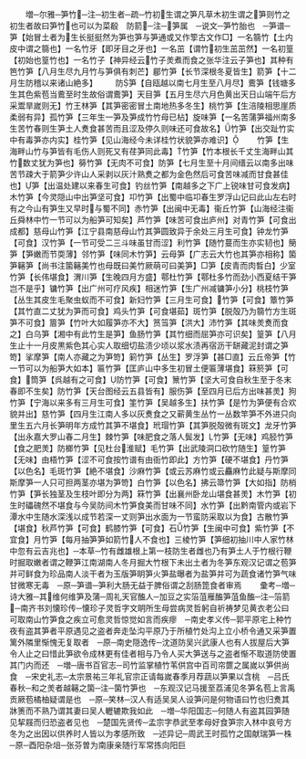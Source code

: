 <!-- { "loadSidebar": true } -->
　　増─尔雅─笋竹─注─初生者─疏─竹初生谓之笋凡草木初生谓之笋则竹之初生者故曰笋竹也可以为菜殽　防箭─注─笋属　─说文─笋竹胎也　─笋谱─笋【始冒土者为生长挺挺然为笋也笋与笋通或又作箰古文作□】一名篛竹【土内皮中谓之篛也】一名竹牙【即牙目之牙也】一名茁【谓竹初生茁茁然】一名初篁【初始也篁竹也】一名竹子【神异经云竹子羙煮而食之张华注云子笋也】其种有笆竹笋【八月生尽九月竹与笋俱有刺芒】郿竹笋【长节深根冬夏皆生】箭笋【十二月生防稽以来诸山絶多】
　　防笋【自瓯越以南七月生至八月尽】鷰笋【钱塘多生其色紫苞当鷰至时生故俗谓鷰笋】天目笋【五月生尽六月色黄出天日山端午后方采鬻旱嵗则无】竹王林笋【其笋密密冒土南地热多冬生】桃竹笋【生涪陵相思崖质柔弱有异】孤竹笋【三年生一笋及笋成竹竹母已枮】旋味笋【一名苦蒲笋福州南多生苦竹春则生笋土人煑食甚苦而且涩及停久则味还可食故名】竹笋【出交趾竹实中有毒笋亦内实】桂竹笋【见山海经今未详桂竹状貌笋亦难识】
　　竹笋【生海畔山竹与笋皆有毛伤人则死又有荏笋同此毒】竹笋【竹本根长千丈生海畔山其竹数丈犹为笋也】簩竹笋【无肉不可食】防笋【七月生至十月间缙云以南多出味苦节疎大于箭笋少许山人采剥以灰汁熟煑之都为金色然后可食苦味减而甘食甚佳也】笋【出温处建以来春生可食】钓丝竹笋【南越多之下广上锐味甘可食发病】木竹笋【今灵隠山中出笋坚可食】卭竹笋【出蜀中临卭春生罗浮山记曰此山左右时有之今山有笋生又早时与蜀不同】赤竹笋【出闽中无毒】衞丘竹笋【山海经注衞丘舜林中竹一节可以为船笋可知矣】芦竹笋【味苦可食出庐州】对青竹笋【可食出成都】慈母山竹笋【江宁县南慈母山竹其笋圆致异于余处三月生可食】钟龙竹笋【可食】汉竹笋【一节可受二三斗味虽甘而涩】利竹笋【随竹蔓而生亦实韧也】簢笋【笋嫩而节耎薄】邻竹笋【味同木竹笋】云母笋【广志云大竹也其笋亦相称】箘笋簵笋【尚书注箘簵美竹也母既曰美竹厥萌可曰美笋】□笋【皮青而肉晳白】少室竹笋【长伟堪食】渭川笋【生晚四月方盛】鄠杜竹笋【鄠杜多竹而劲小西夏结干笋岂不是乎】镛竹笋【出广州可疗风疾】相迷竹笋【生广州减镛笋小分】桃枝竹笋【丛生其皮生毛聚虫蚁而不可食】新妇竹笋【三月生可食】竹笋【可食】簟竹笋【其竹直二丈犹为笋而可食】鸡头竹笋【可食堪茹】斑竹笋【脱殻乃为篛竹方生斑笋不可食】篃笋【竹叶大如履笋亦不大】筼筜笋【洪大】沛竹笋【其味羙煑而食之】白乌笋【湘中有此竹生是笋】鱼肠竹笋【其竹细而屈笋亦可识矣】篁笋【八月生止十一月皮黒紫色其心实人取细切盐渍少顷以浆水渍再宿沥干缾藏泥封谓之笋笴】挲摩笋【南人亦藏之为笋笴】箣竹笋【丛生】罗浮笋【甚□直】云丘帝笋【竹一节可以为船笋大如本】匾竹笋【匡庐山中多生初冒土便匾薄堪食】箖箊笋【可食】筒笋【呉越有之可食】防竹笋【可食】篻竹笋【坚大可食自秋生至于冬末春即不生矣】防竹笋【天台图经云五县皆有】服伤笋【至四月已后方出味甚羙】狗竹笋【宁海以来多有三月生可食】筀竹笋【吴越多生】扶竹笋【是竹为笋便有合欢貌并出】慈竹笋【四月生江南人多以灰煑食之又蕲黄生丛竹一丛数竿笋不外进只向里生五六月长笋明年方成竹其笋不堪食】玳瑁竹笋【其笋脱殻微有斑文】龙牙竹笋【出永嘉大罗山春二月生】棘竹笋【味肥食之落人鬓发】竹笋【无味】鸡胫竹笋【食之肥羙】防榔竹笋【见杜台淮赋】毛竹笋【出武陵洞口砍竹随生】篁竹笋【无味】由梧竹笋【涩不可食按竹谱有由衙竹即此】方竹笋【硬不堪食】丹竹笋【以色名】毛斑竹笋【絶不堪食】沙麻竹笋【或云苏麻竹或云麤麻竹此疑与斯摩同斯摩笋一人只可担两茎亦堪为笋笴】白竹笋【以色名】拂云箒竹笋【大如指】防梢竹笋【笋长独茎及生枝叶即分为两】箖竹笋【出襄州卧龙山堪食甚羙】木竹笋【初生时礧磈然不堪食与今吴防间木竹笋食美而甘味不同】水竹笋【出黔南管内或岩下潭水中生随水深浅以成节若深一丈则笋出水面为一节蛮防采取以为食】古散竹笋【堪食】秋芦竹笋【可食】鹤膝竹笋【可食】石竹笋【生闽中可食】紫竹笋【不宜食】月竹笋【每月抽笋笋如箭竹人不食也】三棱竹笋【笋细初抽川中人家竹林中忽有云吉兆也】─本草─竹有雌雄根上第一枝防生者雌也乃有笋土人于竹根行鞭时掘取嫩者谓之鞭笋江南湖南人冬月掘大竹根下未出土者为冬笋东观汉记谓之苞笋并可鲜食为珍品南人淡干者为玉版笋眀笋火笋盐曝者为盐笋并可为蔬食诸竹笋气味甘微寒无毒　─原─笋谱─笋利大肠无益于脾俗谓之刮肠箆食者审焉
　　彚考─増─诗大雅─其维何维笋及蒲─周礼天官醢人─加豆之实箈菹雁醢笋菹鱼醢─注─箈箭─南齐书刘懐珍传─懐珍子灵哲字文眀所生母尝病灵哲躬自祈祷梦见黄衣老公曰可取南山竹笋食之疾立可愈灵哲惊觉如言而疾瘳　─南史孝义传─郭平原宅上种竹夜有盗其笋者平原遇见之盗者奔走坠沟平原乃于所植竹处沟上立小桥令通又采笋置篱外隣里惭愧无复取者　─原─南史隠逸传─沈道防吴兴武康人也有人拔屋后大笋令人止之曰惜此笋欲令成林更有佳者相与乃令人买大笋送与之盗者惭不取道防使置其门内而还　─増─唐书百官志─司竹监掌植竹苇供宫中百司帘篚之属嵗以笋供尚食　─宋史礼志─太宗景祐三年礼官宗正请每嵗春季月荐蔬以笋果以含桃　─吕氏春秋─和之羙者越簵之箘─注─箘竹笋也　─东观汉记马援至荔浦见冬笋名苞上言禹贡厥苞橘柚疑谓是也　─原─笑林─汉人有适吴吴人设笋问是何物语曰竹也归煑其牀箦而不熟乃谓其妻曰吴人轣辘欺我如此　─増─华阳国志─何随人有盗其园笋随见挈屐而归恐盗者见也　─楚国先贤传─孟宗字恭武至孝母好食笋宗入林中哀号方冬为之出因以供养时人皆以为孝感所致　─述异记─周武王时孤竹之国献瑞笋一株─原─酉阳杂俎─张芬曽为南康亲随行军常拣向阳巨
